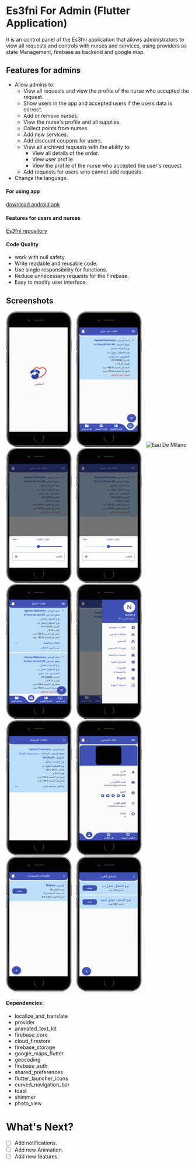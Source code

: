 # Es3fni For Admin (Flutter Application)

It is an control panel of the Es3fni application that allows administrators to view all requests and controls with nurses and services, using providers as state Management, firebase as backend and google map.


## Features for admins

* Allow admins to:
  * View all requests and view the profile of the nurse who accepted the request.
  * Show users in the app and accepted users if the users data is correct.
  * Add or remove nurses.
  * View the nurse's profile and all supplies.
  * Collect points from nurses.
  * Add new services.
  * Add discount coupons for users.
  * View all archived requests with the ability to:
    * View all details of the order.
    * View user profile.
    * View the profile of the nurse who accepted the user's request.
  * Add requests for users who cannot add requests.
* Change the language.


#### For using app
 [download android apk](https://drive.google.com/drive/folders/1qKFybKgjddpFpk3nOj3xl2s6H-WmRytC?usp=sharing)

#### Features for users and nurses
[Es3fni repository](https://drive.google.com/drive/folders/1qKFybKgjddpFpk3nOj3xl2s6H-WmRytC?usp=sharing)

#### Code Quality

* work with null safety.
* Write readable and reusable code.
* Use single responsibility for functions.
* Reduce unnecessary requests for the Firebase.
* Easy to modify user interface.


## Screenshots
<p>
<img src="screenshoots/mobile-black.png" alt="Eau De Milano" width="180">
&nbsp;
<img src="screenshoots/mobile-black (1).png" alt="Eau De Milano" width="180">
&nbsp;
<img src="screenshoots/request.gif" alt="Eau De Milano" width="180">
&nbsp;
<img src="screenshoots/mobile-black (3).png" alt="Eau De Milano" width="180">
&nbsp;
<img src="screenshoots/mobile-black (3).png" alt="Eau De Milano" width="180">
&nbsp;
<img src="screenshoots/mobile-black (4).png" alt="Eau De Milano" width="180">
&nbsp;
<img src="screenshoots/mobile-black (5).png" alt="Eau De Milano" width="180">
&nbsp;
<img src="screenshoots/mobile-black (6).png" alt="Eau De Milano" width="180">
&nbsp;
<img src="screenshoots/mobile-black (7).png" alt="Eau De Milano" 
width="180">
<img src="screenshoots/mobile-black (8).png" alt="Eau De Milano" width="180">
&nbsp;
<img src="screenshoots/mobile-black (9).png" alt="Eau De Milano" width="180">
&nbsp;
</p>


#### Dependencies:

- localize_and_translate
- provider
- animated_text_kit
- firebase_core
- cloud_firestore
- firebase_storage
- google_maps_flutter
- geocoding
- firebase_auth
- shared_preferences
- flutter_launcher_icons
- curved_navigation_bar
- toast
- shimmer
- photo_view
  
# What's Next?
 - [ ] Add notifications.
 - [ ] Add new Animation.
 - [ ] Add new features.